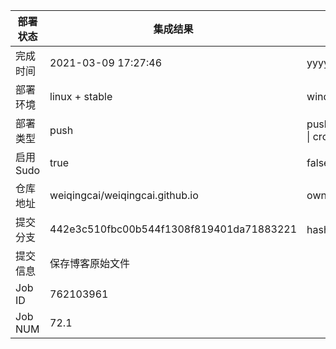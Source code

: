 部署状态 | 集成结果 | 参考值
---|---|---
完成时间 | 2021-03-09 17:27:46 | yyyy-mm-dd hh:mm:ss
部署环境 | linux + stable | window \| linux + stable
部署类型 | push | push \| pull_request \| api \| cron
启用Sudo | true | false \| true
仓库地址 | weiqingcai/weiqingcai.github.io | owner_name/repo_name
提交分支 | 442e3c510fbc00b544f1308f819401da71883221 | hash 16位
提交信息 | 保存博客原始文件 |
Job ID   | 762103961 |
Job NUM  | 72.1 |
